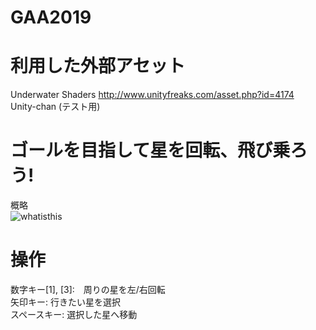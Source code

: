 # GAA2019
# 利用した外部アセット
Underwater Shaders http://www.unityfreaks.com/asset.php?id=4174  
Unity-chan (テスト用)

# ゴールを目指して星を回転、飛び乗ろう! 
概略  
![whatisthis](https://i.imgur.com/WjiQnSj.png "howtoplay")  

# 操作 
数字キー[1], [3]:　周りの星を左/右回転  
矢印キー: 行きたい星を選択  
スペースキー: 選択した星へ移動  

